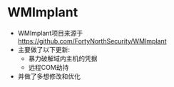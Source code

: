 # WMImplant
* WMImplant项目来源于 https://github.com/FortyNorthSecurity/WMImplant
* 主要做了以下更新:
    * 暴力破解域内主机的凭据
    * 远程COM劫持
* 并做了多想修改和优化